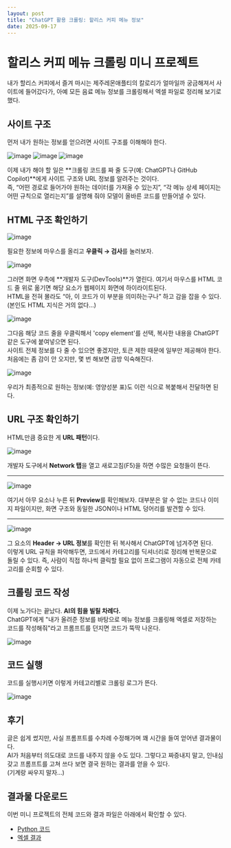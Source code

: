 ```yaml
---
layout: post
title: "ChatGPT 활용 크롤링: 할리스 커피 메뉴 정보"
date: 2025-09-17
---
```


# 할리스 커피 메뉴 크롤링 미니 프로젝트 
내가 할리스 커피에서 즐겨 마시는 제주레몬애플티의 칼로리가 얼마일까 궁금해져서 사이트에 들어갔다가, 아예 모든 음료 메뉴 정보를 크롤링해서 엑셀 파일로 정리해 보기로 했다.

## 사이트 구조
먼저 내가 원하는 정보를 얻으려면 사이트 구조를 이해해야 한다.  

<img alt="image" src="https://github.com/user-attachments/assets/42d1c449-1457-40b4-b413-2422eead9141" style="max-width:100%; height:auto;" />

<img alt="image" src="https://github.com/user-attachments/assets/d4612cba-1503-42c1-a535-541e46aa37e0" style="max-width:100%; height:auto;" />

<img alt="image" src="https://github.com/user-attachments/assets/df087d1e-c515-466f-8739-245d0fd9e68e" style="max-width:100%; height:auto;" />

이제 내가 해야 할 일은 **크롤링 코드를 짜 줄 도구(예: ChatGPT나 GitHub Copilot)**에게 사이트 구조와 URL 정보를 알려주는 것이다.  
즉, “어떤 경로로 들어가야 원하는 데이터를 가져올 수 있는지”, “각 메뉴 상세 페이지는 어떤 규칙으로 열리는지”를 설명해 줘야 모델이 올바른 코드를 만들어낼 수 있다.

## HTML 구조 확인하기
<img alt="image" src="https://github.com/user-attachments/assets/a167f71c-d786-470e-924c-b8f49af13d5b" style="max-width:100%; height:auto;" />

필요한 정보에 마우스를 올리고 **우클릭 → 검사**를 눌러보자.  

<img alt="image" src="https://github.com/user-attachments/assets/035caf72-7a9e-406a-b6e4-bed94123497e" style="max-width:100%; height:auto;" />

그러면 화면 우측에 **개발자 도구(DevTools)**가 열린다. 여기서 마우스를 HTML 코드 줄 위로 옮기면 해당 요소가 웹페이지 화면에 하이라이트된다.  
HTML을 전혀 몰라도 “아, 이 코드가 이 부분을 의미하는구나” 하고 감을 잡을 수 있다.  
(본인도 HTML 지식은 거의 없다…)

<img alt="image" src="https://github.com/user-attachments/assets/bd4d15bd-a763-4ad4-ae3f-672b9cd5b80a" style="max-width:100%; height:auto;" />

그다음 해당 코드 줄을 우클릭해서 'copy element'를 선택, 복사한 내용을 ChatGPT 같은 도구에 붙여넣으면 된다.  
사이트 전체 정보를 다 줄 수 있으면 좋겠지만, 토큰 제한 때문에 일부만 제공해야 한다. 처음에는 좀 감이 안 오지만, 몇 번 해보면 금방 익숙해진다.

<img alt="image" src="https://github.com/user-attachments/assets/74a7354d-36bc-4a5c-b919-5a649e33ee35" style="max-width:100%; height:auto;" />

우리가 최종적으로 원하는 정보(예: 영양성분 표)도 이런 식으로 복붙해서 전달하면 된다.

## URL 구조 확인하기
HTML만큼 중요한 게 **URL 패턴**이다.  

<img alt="image" src="https://github.com/user-attachments/assets/e3478bbc-cdbf-4f0c-ae61-a12e567c807e" style="max-width:100%; height:auto;" />

개발자 도구에서 **Network 탭**을 열고 새로고침(F5)을 하면 수많은 요청들이 뜬다.  

---

<img alt="image" src="https://github.com/user-attachments/assets/03646cf0-d578-409e-884c-4b7b6cde20dc" style="max-width:100%; height:auto;" />

여기서 아무 요소나 누른 뒤 **Preview**를 확인해보자. 대부분은 알 수 없는 코드나 이미지 파일이지만, 화면 구조와 동일한 JSON이나 HTML 덩어리를 발견할 수 있다.  

---

<img alt="image" src="https://github.com/user-attachments/assets/5a8a9413-2b38-47ec-bf1b-cf5bed84afd4" style="max-width:100%; height:auto;" />

그 요소의 **Header → URL 정보**를 확인한 뒤 복사해서 ChatGPT에 넘겨주면 된다.  
이렇게 URL 규칙을 파악해두면, 코드에서 카테고리를 딕셔너리로 정리해 반복문으로 돌릴 수 있다. 즉, 사람이 직접 하나씩 클릭할 필요 없이 프로그램이 자동으로 전체 카테고리를 순회할 수 있다.

## 크롤링 코드 작성
이제 노가다는 끝났다. **AI의 힘을 빌릴 차례다.**  
ChatGPT에게 "내가 올려준 정보를 바탕으로 메뉴 정보를 크롤링해 엑셀로 저장하는 코드를 작성해줘"라고 프롬프트를 던지면 코드가 뚝딱 나온다.

<img alt="image" src="https://github.com/user-attachments/assets/5f0d0611-c10b-4472-9a26-995c157722ce" style="max-width:100%; height:auto;" />

## 코드 실행
코드를 실행시키면 이렇게 카테고리별로 크롤링 로그가 뜬다.

<img alt="image" src="https://github.com/user-attachments/assets/8b8c36bf-2667-4ef8-925b-b17a26c705a9" style="max-width:100%; height:auto;" />

## 후기
글은 쉽게 썼지만, 사실 프롬프트를 수차례 수정해가며 꽤 시간을 들여 얻어낸 결과물이다.  
AI가 처음부터 의도대로 코드를 내주지 않을 수도 있다. 그렇다고 짜증내지 말고, 인내심 갖고 프롬프트를 고쳐 쓰다 보면 결국 원하는 결과를 얻을 수 있다.  
(기계랑 싸우지 말자…)

## 결과물 다운로드
이번 미니 프로젝트의 전체 코드와 결과 파일은 아래에서 확인할 수 있다.

- [Python 코드](https://github.com/parkjuehwan/dev-note/blob/main/assets/crawling_hollys_menu.py)
- [엑셀 결과](https://github.com/parkjuehwan/dev-note/blob/main/assets/hollys_menu.xlsx)

